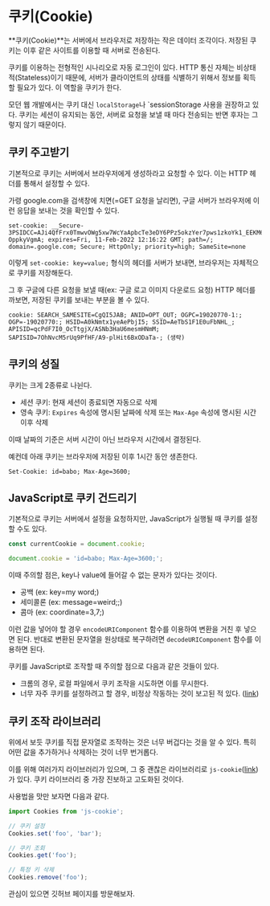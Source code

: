 # 쿠키(Cookie)

**쿠키(Cookie)**는 서버에서 브라우저로 저장하는 작은 데이터 조각이다. 저장된 쿠키는 이후 같은 사이트를 이용할 때 서버로 전송된다.

쿠키를 이용하는 전형적인 시나리오로 자동 로그인이 있다. HTTP 통신 자체는 비상태적(Stateless)이기 때문에, 서버가 클라이언트의 상태를 식별하기 위해서 정보를 획득할 필요가 있다. 이 역할을 쿠키가 한다.

모던 웹 개발에서는 쿠키 대신 `localStorage`나 `sessionStorage 사용을 권장하고 있다. 쿠키는 세션이 유지되는 동안, 서버로 요청을 보낼 때 마다 전송되는 반면 후자는 그렇지 않기 때문이다.



## 쿠키 주고받기

기본적으로 쿠키는 서버에서 브라우저에게 생성하라고 요청할 수 있다. 이는 HTTP 헤더를 통해서 설정할 수 있다.

가령 google.com을 검색창에 치면(=GET 요청을 날리면), 구글 서버가 브라우저에 이런 응답을 보내는 것을 확인할 수 있다.

```
set-cookie: __Secure-3PSIDCC=AJi4QfFrx0TmwvOWg5xw7WcYaApbcTe3eDY6PPz5okzYer7pws1zkoYk1_EEKM64x-OppkyVgmA; expires=Fri, 11-Feb-2022 12:16:22 GMT; path=/; domain=.google.com; Secure; HttpOnly; priority=high; SameSite=none
```

이렇게 `set-cookie: key=value;` 형식의 헤더를 서버가 보내면, 브라우저는 자체적으로 쿠키를 저장해둔다.

그 후 구글에 다른 요청을 보낼 때(ex: 구글 로고 이미지 다운로드 요청) HTTP 헤더를 까보면, 저장된 쿠키를 보내는 부분을 볼 수 있다.

```
cookie: SEARCH_SAMESITE=CgQI5JAB; ANID=OPT_OUT; OGPC=19020770-1:; OGP=-19020770:; HSID=A0kNmtx1yeAePbjI5; SSID=AeTbS1F1E0uFbNHL_; APISID=qcPdF7I0_OcTtgjX/ASNb3HaU6mesmHNmM; SAPISID=7OhNvcM5rUq9PfHF/A9-plHit6BxODaTa-; (생략)
```



## 쿠키의 성질

쿠키는 크게 2종류로 나뉜다.

- 세션 쿠키: 현재 세션이 종료되면 자동으로 삭제
- 영속 쿠키: `Expires` 속성에 명시된 날짜에 삭제 또는 `Max-Age` 속성에 명시된 시간 이후 삭제

이때 날짜의 기준은 서버 시간이 아닌 브라우저 시간에서 결정된다.

예컨데 아래 쿠키는 브라우저에 저장된 이후 1시간 동안 생존한다.

```
Set-Cookie: id=babo; Max-Age=3600;
```



## JavaScript로 쿠키 건드리기

기본적으로 쿠키는 서버에서 설정을 요청하지만, JavaScript가 실행될 때 쿠키를 설정할 수도 있다.

```javascript
const currentCookie = document.cookie;

document.cookie = 'id=babo; Max-Age=3600;';
```

이때 주의할 점은, key나 value에 들어갈 수 없는 문자가 있다는 것이다.

- 공백 (ex: key=my word;)
- 세미콜론 (ex: message=weird;;)
- 콤마 (ex: coordinate=3,7;)

이런 값을 넣어야 할 경우 `encodeURIComponent` 함수를 이용하여 변환을 거친 후 넣으면 된다. 반대로 변환된 문자열을 원상태로 복구하려면 `decodeURIComponent` 함수를 이용하면 된다.

쿠키를 JavaScript로 조작할 때 주의할 점으로 다음과 같은 것들이 있다.

- 크롬의 경우, 로컬 파일에서 쿠키 조작을 시도하면 이를 무시한다.
- 너무 자주 쿠키를 설정하려고 할 경우, 비정상 작동하는 것이 보고된 적 있다. ([link](https://stackoverflow.com/a/36680074/3811223))



## 쿠키 조작 라이브러리

위에서 보듯 쿠키를 직접 문자열로 조작하는 것은 너무 버겁다는 것을 알 수 있다. 특히 어떤 값을 추가하거나 삭제하는 것이 너무 번거롭다.

이를 위해 여러가지 라이브러리가 있으며, 그 중 괜찮은 라이브러리로 `js-cookie`([link](https://github.com/js-cookie/js-cookie))가 있다. 쿠키 라이브러리 중 가장 진보하고 고도화된 것이다.

사용법을 맛만 보자면 다음과 같다.

```javascript
import Cookies from 'js-cookie';

// 쿠키 설정
Cookies.set('foo', 'bar');

// 쿠키 조회
Cookies.get('foo');

// 특정 키 삭제
Cookies.remove('foo');
```

관심이 있으면 깃허브 페이지를 방문해보자.